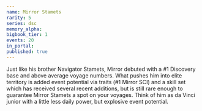 ```yaml
---
name: Mirror Stamets
rarity: 5
series: dsc
memory_alpha:
bigbook_tier: 1
events: 20
in_portal:
published: true
---
```


Just like his brother Navigator Stamets, Mirror debuted with a #1 Discovery base and above average voyage numbers. What pushes him into elite territory is added event potential via traits (#1 Mirror SCI) and a skill set which has received several recent additions, but is still rare enough to guarantee Mirror Stamets a spot on your voyages. Think of him as da Vinci junior with a little less daily power, but explosive event potential.
